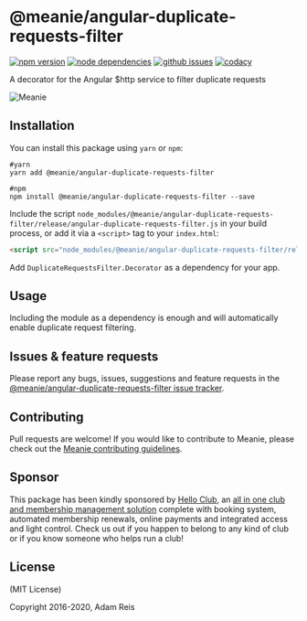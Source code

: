 # @meanie/angular-duplicate-requests-filter

[![npm version](https://img.shields.io/npm/v/@meanie/angular-duplicate-requests-filter.svg)](https://www.npmjs.com/package/@meanie/angular-duplicate-requests-filter)
[![node dependencies](https://david-dm.org/meanie/angular-duplicate-requests-filter.svg)](https://david-dm.org/meanie/angular-duplicate-requests-filter)
[![github issues](https://img.shields.io/github/issues/meanie/angular-duplicate-requests-filter.svg)](https://github.com/meanie/angular-duplicate-requests-filter/issues)
[![codacy](https://img.shields.io/codacy/2267d0906e9e4766a264332be4365050.svg)](https://www.codacy.com/app/meanie/angular-duplicate-requests-filter)


A decorator for the Angular $http service to filter duplicate requests

![Meanie](https://raw.githubusercontent.com/meanie/meanie/master/meanie-logo-full.png)

## Installation

You can install this package using `yarn` or `npm`:

```shell
#yarn
yarn add @meanie/angular-duplicate-requests-filter

#npm
npm install @meanie/angular-duplicate-requests-filter --save
```

Include the script `node_modules/@meanie/angular-duplicate-requests-filter/release/angular-duplicate-requests-filter.js` in your build process, or add it via a `<script>` tag to your `index.html`:

```html
<script src="node_modules/@meanie/angular-duplicate-requests-filter/release/angular-duplicate-requests-filter.js"></script>
```

Add `DuplicateRequestsFilter.Decorator` as a dependency for your app.

## Usage

Including the module as a dependency is enough and will automatically enable duplicate request filtering.

## Issues & feature requests

Please report any bugs, issues, suggestions and feature requests in the [@meanie/angular-duplicate-requests-filter issue tracker](https://github.com/meanie/angular-duplicate-requests-filter/issues).

## Contributing

Pull requests are welcome! If you would like to contribute to Meanie, please check out the [Meanie contributing guidelines](https://github.com/meanie/meanie/blob/master/CONTRIBUTING.md).

## Sponsor

This package has been kindly sponsored by [Hello Club](https://helloclub.com?source=meanie), an [all in one club and membership management solution](https://helloclub.com?source=meanie) complete with booking system, automated membership renewals, online payments and integrated access and light control. Check us out if you happen to belong to any kind of club or if you know someone who helps run a club!

## License

(MIT License)

Copyright 2016-2020, Adam Reis
